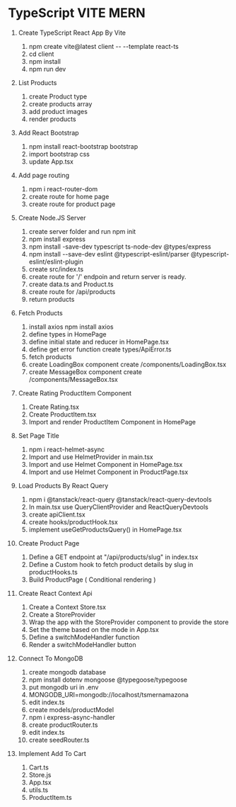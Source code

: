 # TypeScript VITE MERN

1. Create TypeScript React App By Vite

   1. npm create vite@latest client -- --template react-ts
   2. cd client
   3. npm install
   4. npm run dev

2. List Products

   1. create Product type
   2. create products array
   3. add product images
   4. render products

3. Add React Bootstrap

   1. npm install react-bootstrap bootstrap
   2. import bootstrap css
   3. update App.tsx

4. Add page routing

   1. npm i react-router-dom
   2. create route for home page
   3. create route for product page

5. Create Node.JS Server

   1. create server folder and run npm init
   2. npm install express
   3. npm install -save-dev typescript ts-node-dev @types/express
   4. npm install --save-dev eslint @typescript-eslint/parser @typescript-eslint/eslint-plugin
   5. create src/index.ts
   6. create route for '/' endpoin and return server is ready.
   7. create data.ts and Product.ts
   8. create route for /api/products
   9. return products

6. Fetch Products

   1. install axios npm install axios
   2. define types in HomePage
   3. define initial state and reducer in HomePage.tsx
   4. define get error function create types/ApiError.ts
   5. fetch products
   6. create LoadingBox component create /components/LoadingBox.tsx
   7. create MessageBox component create /components/MessageBox.tsx

7. Create Rating ProductItem Component

   1. Create Rating.tsx
   2. Create ProductItem.tsx
   3. Import and render ProductItem Component in HomePage

8. Set Page Title

   1. npm i react-helmet-async
   2. Import and use HelmetProvider in main.tsx
   3. Import and use Helmet Component in HomePage.tsx
   4. Import and use Helmet Component in ProductPage.tsx

9. Load Products By React Query

   1. npm i @tanstack/react-query @tanstack/react-query-devtools
   2. In main.tsx use QueryClientProvider and ReactQueryDevtools
   3. create apiClient.tsx
   4. create hooks/productHook.tsx
   5. implement useGetProductsQuery() in HomePage.tsx

10. Create Product Page

    1. Define a GET endpoint at "/api/products/slug" in index.tsx
    2. Define a Custom hook to fetch product details by slug in productHooks.ts
    3. Build ProductPage ( Conditional rendering )

11. Create React Context Api

    1. Create a Context Store.tsx
    2. Create a StoreProvider
    3. Wrap the app with the StoreProvider component to provide the store
    4. Set the theme based on the mode in App.tsx
    5. Define a switchModeHandler function
    6. Render a switchModeHandler button

12. Connect To MongoDB

    1. create mongodb database
    2. npm install dotenv mongoose @typegoose/typegoose
    3. put mongodb uri in .env
    4. MONGODB_URI=mongodb://localhost/tsmernamazona
    5. edit index.ts
    6. create models/productModel
    7. npm i express-async-handler
    8. create productRouter.ts
    9. edit index.ts
    10. create seedRouter.ts

13. Implement Add To Cart

    1. Cart.ts
    2. Store.js
    3. App.tsx
    4. utils.ts
    5. ProductItem.ts
